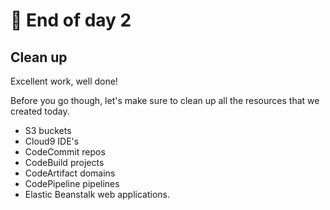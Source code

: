 # 🥂 End of day 2

## Clean up&#x20;

Excellent work, well done!&#x20;

Before you go though, let's make sure to clean up all the resources that we created today.&#x20;

* S3 buckets
* Cloud9 IDE's
* CodeCommit repos
* CodeBuild projects
* CodeArtifact domains&#x20;
* CodePipeline pipelines
* Elastic Beanstalk web applications.&#x20;
